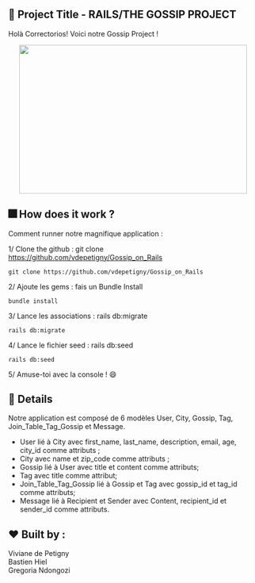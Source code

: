 
##  :gem: Project Title - RAILS/THE GOSSIP PROJECT

Holà Correctorios! Voici notre Gossip Project !

<p align="center">
  <img width="460" height="300" src="https://media.giphy.com/media/SqKceTiTs99y8/giphy.gif">
</p>


##   :fireworks: How does it work ?

Comment runner notre magnifique application :  

1/ Clone the github : git clone https://github.com/vdepetigny/Gossip_on_Rails  

```
git clone https://github.com/vdepetigny/Gossip_on_Rails
```

2/ Ajoute les gems : fais un Bundle Install  


```
bundle install
```

3/ Lance les associations : rails db:migrate  

```
rails db:migrate
```

4/ Lance le fichier seed : rails db:seed  

```
rails db:seed
```

5/ Amuse-toi avec la console ! :smile:  



##  :dizzy: Details 

Notre application est composé de 6 modèles User, City, Gossip, Tag, Join_Table_Tag_Gossip et Message.
* User lié à City avec first_name, last_name, description, email, age, city_id comme attributs ;
* City avec name et zip_code comme attributs ;
* Gossip lié à User avec title et content comme attributs;
* Tag avec title comme attribut;
* Join_Table_Tag_Gossip lié à Gossip et Tag avec gossip_id et tag_id comme attributs;
* Message lié à Recipient et Sender avec Content, recipient_id et sender_id comme attributs.


## :heart: Built by : 

Viviane de Petigny  
Bastien Hiel  
Gregoria Ndongozi  
